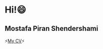 # Hi!😄
## Mostafa Piran Shendershami 
⚡[My CV](https://github.com/mostafapiran/etc_space/blob/master/mostafa%20piran_edu%20(1).pdf)⚡


<!--
**mostafapiran/mostafapiran** is a ✨ _special_ ✨ repository because its `README.md` (this file) appears on your GitHub profile.

Here are some ideas to get you started:

- 🔭 I’m currently working on ...
- 🌱 I’m currently learning ...
- 👯 I’m looking to collaborate on ...
- 🤔 I’m looking for help with ...
- 💬 Ask me about ...
- 📫 How to reach me: ...
- 😄 Pronouns: ...
- ⚡ Fun fact: ...
-->
